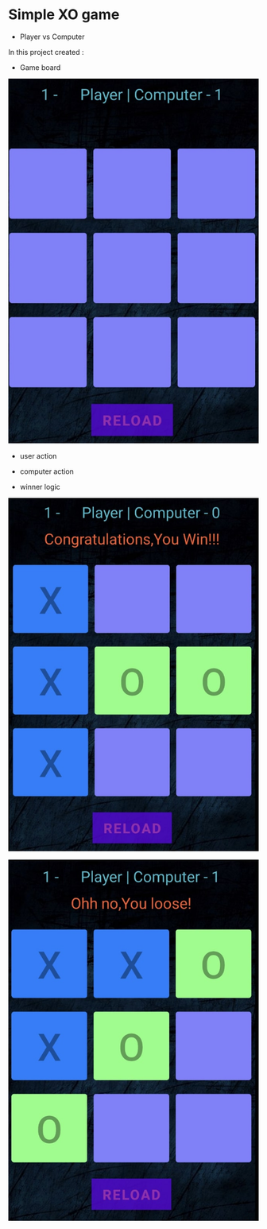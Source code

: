 # Simple XO game

- Player vs Computer

In this project created :

- Game board

![Alt text](app/src/main/res/drawable-v24/gameboard.jpg)

- user action

- computer action

- winner logic

![Alt text](app/src/main/res/drawable-v24/compwin.jpg)

![Alt text](app/src/main/res/drawable-v24/playerwin.jpg)
